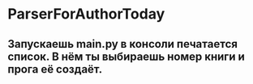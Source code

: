 # ParserForAuthorToday
## Запускаешь main.py в консоли печатается список. В нём ты выбираешь номер книги и прога её создаёт.
